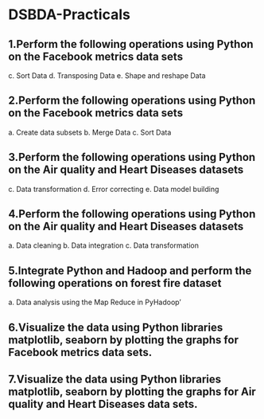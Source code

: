 # DSBDA-Practicals

## 1.Perform the following operations using Python on the Facebook metrics data sets
c. Sort Data
d. Transposing Data
e. Shape and reshape Data

## 2.Perform the following operations using Python on the Facebook metrics data sets
a. Create data subsets
b. Merge Data
c. Sort Data

## 3.Perform the following operations using Python on the Air quality and Heart Diseases datasets
c. Data transformation
d. Error correcting
e. Data model building

## 4.Perform the following operations using Python on the Air quality and Heart Diseases datasets
a. Data cleaning
b. Data integration
c. Data transformation
 
## 5.Integrate Python and Hadoop and perform the following operations on forest fire dataset
a. Data analysis using the Map Reduce in PyHadoop’

## 6.Visualize the data using Python libraries matplotlib, seaborn by plotting the graphs for Facebook metrics data sets.

## 7.Visualize the data using Python libraries matplotlib, seaborn by plotting the graphs for Air quality and Heart Diseases data sets.